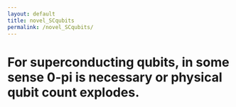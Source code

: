 ```yaml
---
layout: default
title: novel_SCqubits
permalink: /novel_SCqubits/
---
```


# For superconducting qubits, in some sense 0-pi is necessary or physical qubit count explodes.
